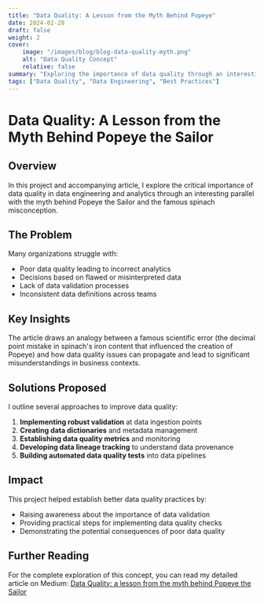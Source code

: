 ```yaml
---
title: "Data Quality: A Lesson from the Myth Behind Popeye"
date: 2024-02-28
draft: false
weight: 2
cover:
    image: "/images/blog/blog-data-quality-myth.png"
    alt: "Data Quality Concept"
    relative: false
summary: "Exploring the importance of data quality through an interesting parallel with the Popeye myth"
tags: ["Data Quality", "Data Engineering", "Best Practices"]
---
```


# Data Quality: A Lesson from the Myth Behind Popeye the Sailor

## Overview

In this project and accompanying article, I explore the critical importance of data quality in data engineering and analytics through an interesting parallel with the myth behind Popeye the Sailor and the famous spinach misconception.

## The Problem

Many organizations struggle with:

- Poor data quality leading to incorrect analytics
- Decisions based on flawed or misinterpreted data
- Lack of data validation processes
- Inconsistent data definitions across teams

## Key Insights

The article draws an analogy between a famous scientific error (the decimal point mistake in spinach's iron content that influenced the creation of Popeye) and how data quality issues can propagate and lead to significant misunderstandings in business contexts.

## Solutions Proposed

I outline several approaches to improve data quality:

1. **Implementing robust validation** at data ingestion points
2. **Creating data dictionaries** and metadata management
3. **Establishing data quality metrics** and monitoring
4. **Developing data lineage tracking** to understand data provenance
5. **Building automated data quality tests** into data pipelines

## Impact

This project helped establish better data quality practices by:

- Raising awareness about the importance of data validation
- Providing practical steps for implementing data quality checks
- Demonstrating the potential consequences of poor data quality

## Further Reading

For the complete exploration of this concept, you can read my detailed article on Medium: [Data Quality: a lesson from the myth behind Popeye the Sailor](https://medium.com/hurb-labs/data-quality-a-lesson-from-the-myth-behind-popeye-the-sailor-a7bd50b61510) 